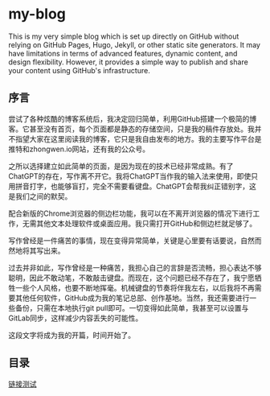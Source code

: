 # my-blog
This is my very simple blog which is set up directly on GitHub without relying on GitHub Pages, Hugo, Jekyll, or other static site generators. It may have limitations in terms of advanced features, dynamic content, and design flexibility. However, it provides a simple way to publish and share your content using GitHub's infrastructure.

## 序言

尝试了各种炫酷的博客系统后，我决定回归简单，利用GitHub搭建一个极简的博客。它甚至没有首页，每个页面都是静态的存储空间，只是我的稿件存放处。我并不指望大家在这里阅读我的博客，它只是我自由发布的地方。我的主要写作平台是推特和zhongwen.io网站，还有我的公众号。

之所以选择建立如此简单的页面，是因为现在的技术已经非常成熟。有了ChatGPT的存在，写作离不开它。我将ChatGPT当作我的输入法来使用，即使只用拼音打字，也能够盲打，完全不需要看键盘。ChatGPT会帮我纠正错别字，这是我们之间的默契。

配合新版的Chrome浏览器的侧边栏功能，我可以在不离开浏览器的情况下进行工作，无需其他文本处理软件或桌面应用。我只需打开GitHub和侧边栏就足够了。

写作曾经是一件痛苦的事情，现在变得异常简单，关键是心里要有话要说，自然而然地将其写出来。

过去并非如此，写作曾经是一种痛苦，我担心自己的言辞是否流畅，担心表达不够聪明，因此不敢动笔，不敢敲击键盘。而现在，这个问题已经不存在了，我宁愿牺牲一些个人风格，也要不断地挥毫。机械键盘的节奏将伴我左右，以后我将不再需要其他任何软件，GitHub成为我的笔记总部、创作基地。当然，我还需要进行一些备份，只需在本地执行git pull即可。一切变得如此简单，我甚至可以设置与GitLab同步，这样减少内容丢失的可能性。

这段文字将成为我的开篇，时间开始了。

## 目录

[链接测试](2021-08-16-gc6weekly04.md)
